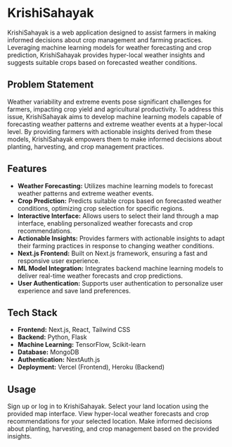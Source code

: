 # KrishiSahayak

KrishiSahayak is a web application designed to assist farmers in making informed decisions about crop management and farming practices. Leveraging machine learning models for weather forecasting and crop prediction, KrishiSahayak provides hyper-local weather insights and suggests suitable crops based on forecasted weather conditions.

## Problem Statement

Weather variability and extreme events pose significant challenges for farmers, impacting crop yield and agricultural productivity. To address this issue, KrishiSahayak aims to develop machine learning models capable of forecasting weather patterns and extreme weather events at a hyper-local level. By providing farmers with actionable insights derived from these models, KrishiSahayak empowers them to make informed decisions about planting, harvesting, and crop management practices.

## Features

- **Weather Forecasting:** Utilizes machine learning models to forecast weather patterns and extreme weather events.
- **Crop Prediction:** Predicts suitable crops based on forecasted weather conditions, optimizing crop selection for specific regions.
- **Interactive Interface:** Allows users to select their land through a map interface, enabling personalized weather forecasts and crop recommendations.
- **Actionable Insights:** Provides farmers with actionable insights to adapt their farming practices in response to changing weather conditions.
- **Next.js Frontend:** Built on Next.js framework, ensuring a fast and responsive user experience.
- **ML Model Integration:** Integrates backend machine learning models to deliver real-time weather forecasts and crop predictions.
- **User Authentication:** Supports user authentication to personalize user experience and save land preferences.

## Tech Stack

- **Frontend:** Next.js, React, Tailwind CSS
- **Backend:** Python, Flask
- **Machine Learning:** TensorFlow, Scikit-learn
- **Database:** MongoDB
- **Authentication:** NextAuth.js
- **Deployment:** Vercel (Frontend), Heroku (Backend)

## Usage

Sign up or log in to KrishiSahayak.
Select your land location using the provided map interface.
View hyper-local weather forecasts and crop recommendations for your selected location.
Make informed decisions about planting, harvesting, and crop management based on the provided insights.


